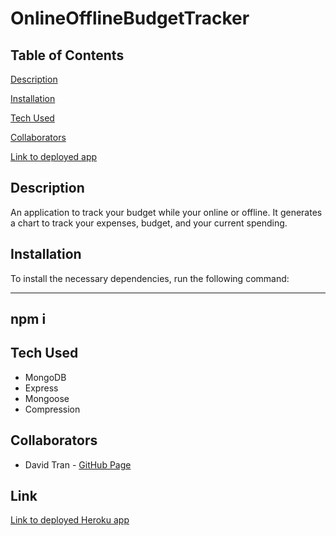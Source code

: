 # OnlineOfflineBudgetTracker

## Table of Contents

[Description](#description)

[Installation](#installation)

[Tech Used](#tech_used)

[Collaborators](#collaborators)

[Link to deployed app](#link)

## Description

An application to track your budget while your online or offline. It generates a chart to track your expenses, budget, and your current spending.

## Installation

To install the necessary dependencies, run the following command:

---

## npm i

## Tech Used

- MongoDB
- Express
- Mongoose
- Compression

## Collaborators

- David Tran - [GitHub Page](https://github.com/DavidTran303)

## Link

[Link to deployed Heroku app](https://rocky-anchorage-49983.herokuapp.com)
